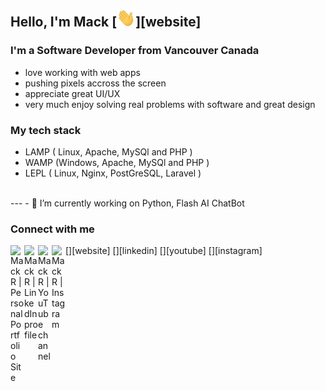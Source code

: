 ## Hello, I'm Mack [<img src="https://raw.githubusercontent.com/ABSphreak/ABSphreak/master/gifs/Hi.gif" width="30px">][website]


### I'm a Software Developer from Vancouver Canada

- love working with web apps
- pushing pixels accross the screen
- appreciate great UI/UX
- very much enjoy solving real problems with software and great design

### My tech stack

- LAMP ( Linux, Apache, MySQl and PHP )
- WAMP (Windows, Apache, MySQl and PHP )
- LEPL ( Linux, Nginx, PostGreSQL, Laravel )

<br />
---
- 🔭 I’m currently working on Python, Flash AI ChatBot


### Connect with me
[<img align="left" alt="MackR | Personal Portfolio Site" width="22px" src="https://img.icons8.com/?size=512&id=63725&format=svg" />][website]
[<img align="left" alt="MackR | LinkedIn profile" width="22px" src="https://img.icons8.com/?size=512&id=13930&format=svg" />][linkedin]
[<img align="left" alt="MackR | YouTube channel" width="22px" src="https://img.icons8.com/?size=512&id=19318&format=svg" />][youtube]
[<img align="left" alt="MackR | Instagram" width="22px" src="https://img.icons8.com/?size=512&id=32323&format=svg" />][instagram]



<!--
- 🔭 I’m currently working on ...
- 🌱 I’m currently learning ...
- 👯 I’m looking to collaborate on ...
- 🤔 I’m looking for help with ...
- 💬 Ask me about ...
- 📫 How to reach me: ...
- 😄 Pronouns: ...
- ⚡ Fun fact: ...
-->
